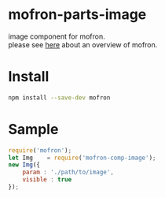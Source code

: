 # mofron-parts-image
image component for mofron.<br>
please see [here](https://github.com/simpart/mofron) about an overview of mofron.<br>

# Install
```bash
npm install --save-dev mofron
```

# Sample
```javascript
require('mofron');
let Img    = require('mofron-comp-image');
new Img({
    param : './path/to/image',
    visible : true
});
```
